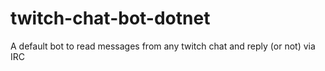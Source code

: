 # twitch-chat-bot-dotnet
A default bot to read messages from any twitch chat and reply (or not) via IRC
